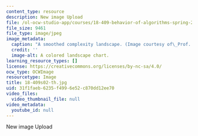 ```yaml
---
content_type: resource
description: New image Upload
file: /ol-ocw-studio-app/courses/18-409-behavior-of-algorithms-spring-2002/31f1faeb6235f4996e52c870dd12ee70_18-409s02-th.jpg
file_size: 9461
file_type: image/jpeg
image_metadata:
  caption: "A smoothed complexity landscape. (Image courtesy of\_Prof. Daniel Spielman.)"
  credit: ''
  image-alt: A colored landscape chart.
learning_resource_types: []
license: https://creativecommons.org/licenses/by-nc-sa/4.0/
ocw_type: OCWImage
resourcetype: Image
title: 18-409s02-th.jpg
uid: 31f1faeb-6235-f499-6e52-c870dd12ee70
video_files:
  video_thumbnail_file: null
video_metadata:
  youtube_id: null
---
```

New image Upload